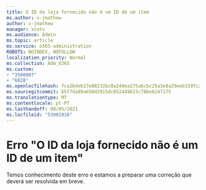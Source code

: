 ```yaml
---
title: O ID da loja fornecido não é um ID de um item
ms.author: v-jmathew
author: v-jmathew
manager: scotv
ms.audience: Admin
ms.topic: article
ms.service: o365-administration
ROBOTS: NOINDEX, NOFOLLOW
localization_priority: Normal
ms.collection: Adm_O365
ms.custom:
- "3500007"
- "6828"
ms.openlocfilehash: fca2b4eb17e08232bc8a249ea275a6cbc25a3e8a29eeb159fc25f623d4f24390
ms.sourcegitcommit: b5f7da89a650d2915dc652449623c78be6247175
ms.translationtype: MT
ms.contentlocale: pt-PT
ms.lasthandoff: 08/05/2021
ms.locfileid: "53981916"
---
```

# <a name="the-store-id-provided-isnt-an-id-of-an-item-error"></a>Erro "O ID da loja fornecido não é um ID de um item"

Temos conhecimento deste erro e estamos a preparar uma correção que deverá ser resolvida em breve.
